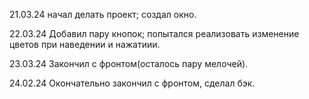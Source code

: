 21.03.24 начал делать проект; создал окно.

22.03.24 Добавил пару кнопок; попытался реализовать изменение цветов при наведении и нажатиии.

23.03.24 Закончил с фронтом(осталось пару мелочей).

24.02.24 Окончательно закончил с фронтом, сделал бэк.
